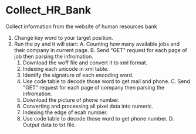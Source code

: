 # Collect_HR_Bank
Collect information from the website of human resources bank

1. Change key word to your target position.
2. Run the py and it will start:
  A. Counting how many available jobs and their company in current page.
  B. Send "GET" request for each page of job then parsing the infromation.
    1. Download the woff file and convert it to xml format.
    2. Indexing each unicode in xml table.
    3. Identify the signature of each encoding word.
    4. Use code table to decode those word to get mail and phone.
  C. Send "GET" request for each page of company then parsing the infromation.
    1. Download the picture of phone number.
    2. Converting and processing all pixel data into numeric.
    3. Indexing the edge of ecah number.
    4. Use code table to decode those word to get phone number.
  D. Output data to txt file.
